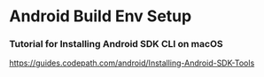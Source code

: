 # Android Build Env Setup

### Tutorial for Installing Android SDK CLI on macOS
 https://guides.codepath.com/android/Installing-Android-SDK-Tools

